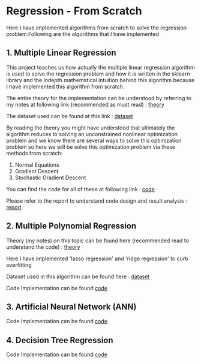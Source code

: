 # Regression - From Scratch
Here I have implemented algorithms from scratch to solve the regression problem.Following are the algorithms that I have implemented
## 1. Multiple Linear Regression
This project teaches us how actually the multiple linear regression algorithm is used to solve the regression problem and how it is written in the sklearn library and the indepth mathematical intuition behind this
algorithm because I have implemented this algorithm from scratch.

The entire theory for the implementation can be understood by referring to my notes at following link (recommended as must read) : [theory](https://drive.google.com/drive/folders/13xf3lC5jQ4xxpq8J64SIyb0VDJaXeQUI?usp=sharing)

The dataset used can be found at this link : [dataset](https://github.com/khetansarvesh/Tabular-Cross-Sectional-Modelling/blob/main/dataset/insurance.txt)

By reading the theory you might have understood that ultimately the algorithm reduces to solving an unconstrained nonlinear optimization problem and we know there are several ways to solve this optimization problem so here we will be solve this optimization problem via these methods from scratch:
1. Normal Equations
2. Gradient Descent
3. Stochastic Gradient Descent

You can find the code for all of these at following link :
[code](https://github.com/khetansarvesh/Tabular-Cross-Sectional-Modelling/blob/main/modelling/regression/Multiple-Linear-Regression/code.ipynb)

Please refer to the report to understand code design and result analysis : [report](https://github.com/khetansarvesh/Tabular-Cross-Sectional-Modelling/blob/main/modelling/regression/Multiple-Linear-Regression/Report.pdf)

## 2. Multiple Polynomial Regression

Theory (my notes) on this topic can be found here (recommended read to understand the code) : [theory](https://drive.google.com/drive/folders/1Mq-nsigZpoJCAnGLmD5miYpBDLo4Kspn?usp=sharing)

Here I have implemented 'lasso regression' and 'ridge regression' to curb overfitting

Dataset used in this algorithm can be found here : [dataset](https://github.com/khetansarvesh/Tabular-Cross-Sectional-Modelling/blob/main/dataset/insurance.txt)

Code Implementation can be found [code](https://github.com/khetansarvesh/Tabular-Cross-Sectional-Modelling/blob/main/modelling/regression/Multiple-Polynomial-Regression.ipynb)

## 3. Artificial Neural Network (ANN)
Code Implementation can be found [code](https://github.com/khetansarvesh/Tabular-Cross-Sectional-Modelling/blob/main/modelling/regression/ANN.ipynb)

## 4. Decision Tree Regression
Code Implementation can be found [code](https://github.com/khetansarvesh/Tabular-Cross-Sectional-Modelling/blob/main/modelling/regression/Decision-Tree-Regression.ipynb)
